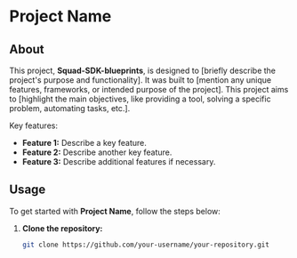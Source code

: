 # Project Name

## About

This project, **Squad-SDK-blueprints**, is designed to [briefly describe the project's purpose and functionality]. It was built to [mention any unique features, frameworks, or intended purpose of the project]. This project aims to [highlight the main objectives, like providing a tool, solving a specific problem, automating tasks, etc.].

Key features:
- **Feature 1:** Describe a key feature.
- **Feature 2:** Describe another key feature.
- **Feature 3:** Describe additional features if necessary.

## Usage

To get started with **Project Name**, follow the steps below:

1. **Clone the repository:**
   ```bash
   git clone https://github.com/your-username/your-repository.git

